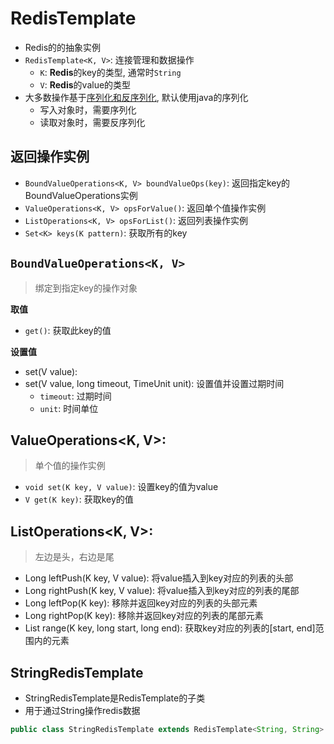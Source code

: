 # RedisTemplate

- Redis的的抽象实例
- `RedisTemplate<K, V>`: 连接管理和数据操作
  - `K`: **Redis**的key的类型, 通常时`String`
  - `V`: **Redis**的value的类型
- 大多数操作基于[序列化和反序列化](java-objectiostream.md), 默认使用java的序列化
  - 写入对象时，需要序列化
  - 读取对象时，需要反序列化

## 返回操作实例

- `BoundValueOperations<K, V> boundValueOps(key)`: 返回指定key的BoundValueOperations实例
- `ValueOperations<K, V> opsForValue()`: 返回单个值操作实例
- `ListOperations<K, V> opsForList()`: 返回列表操作实例 
- `Set<K> keys(K pattern)`: 获取所有的key

## `BoundValueOperations<K, V>`

> 绑定到指定key的操作对象

**取值**

- `get()`: 获取此key的值

**设置值**

- set(V value):
- set(V value, long timeout, TimeUnit unit): 设置值并设置过期时间
  - `timeout`: 过期时间
  - `unit`: 时间单位

## ValueOperations<K, V>: 

> 单个值的操作实例

- `void set(K key, V value)`: 设置key的值为value
- `V get(K key)`: 获取key的值

## ListOperations<K, V>: 

> 左边是头，右边是尾

- Long leftPush(K key, V value): 将value插入到key对应的列表的头部
- Long rightPush(K key, V value): 将value插入到key对应的列表的尾部
- Long leftPop(K key): 移除并返回key对应的列表的头部元素
- Long rightPop(K key): 移除并返回key对应的列表的尾部元素
- List<V> range(K key, long start, long end): 获取key对应的列表的[start, end]范围内的元素

## StringRedisTemplate

- StringRedisTemplate是RedisTemplate的子类
- 用于通过String操作redis数据

```java
public class StringRedisTemplate extends RedisTemplate<String, String>
```
